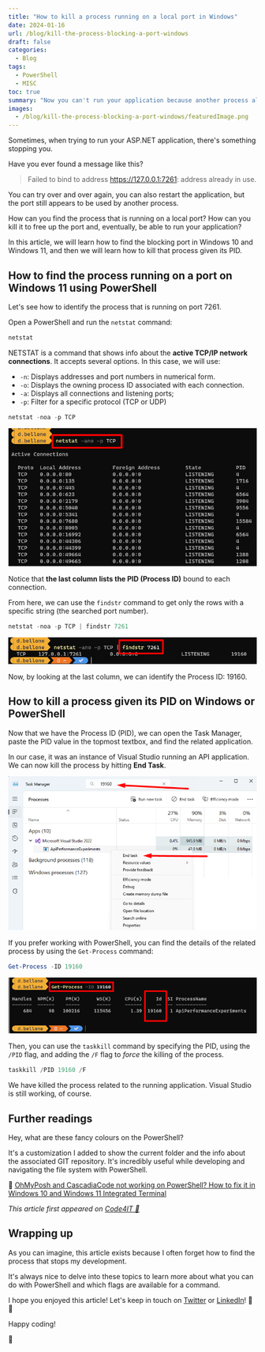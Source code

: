 ```yaml
---
title: "How to kill a process running on a local port in Windows"
date: 2024-01-16
url: /blog/kill-the-process-blocking-a-port-windows
draft: false
categories:
  - Blog
tags:
  - PowerShell
  - MISC
toc: true
summary: "Now you can't run your application because another process already uses the port. How can you find that process? How to kill it?"
images:
  - /blog/kill-the-process-blocking-a-port-windows/featuredImage.png
---
```


Sometimes, when trying to run your ASP.NET application, there's something stopping you.

Have you ever found a message like this?

> Failed to bind to address https://127.0.0.1:7261: address already in use.

You can try over and over again, you can also restart the application, but the port still appears to be used by another process.

How can you find the process that is running on a local port? How can you kill it to free up the port and, eventually, be able to run your application?

In this article, we will learn how to find the blocking port in Windows 10 and Windows 11, and then we will learn how to kill that process given its PID.

## How to find the process running on a port on Windows 11 using PowerShell

Let's see how to identify the process that is running on port 7261.

Open a PowerShell and run the `netstat` command:

```powershell
netstat
```

NETSTAT is a command that shows info about the **active TCP/IP network connections**. It accepts several options. In this case, we will use:

- `-n`: Displays addresses and port numbers in numerical form.
- `-o`: Displays the owning process ID associated with each connection.
- `-a`: Displays all connections and listening ports;
- `-p`: Filter for a specific protocol (TCP or UDP)

```powershell
netstat -noa -p TCP
```

![Netstat command to show all active TCP connections](./netstat-all-tcp.png)

Notice that **the last column lists the PID (Process ID)** bound to each connection.

From here, we can use the `findstr` command to get only the rows with a specific string (the searched port number).

```powershell
netstat -noa -p TCP | findstr 7261
```

![Netstat info filtered by string](./filtered-netstat-info.png)

Now, by looking at the last column, we can identify the Process ID: 19160.

## How to kill a process given its PID on Windows or PowerShell

Now that we have the Process ID (PID), we can open the Task Manager, paste the PID value in the topmost textbox, and find the related application.

In our case, it was an instance of Visual Studio running an API application. We can now kill the process by hitting **End Task**.

![Using Task Manager on Windows11 to find the process with specified ID](./task-manager-win11.png)

If you prefer working with PowerShell, you can find the details of the related process by using the `Get-Process` command:

```powershell
Get-Process -ID 19160
```

![Process info found using PowerShell](./process-info-by-pid-powershell.png)

Then, you can use the `taskkill` command by specifying the PID, using the `/PID` flag, and adding the `/F` flag to _force_ the killing of the process.

```powershell
taskkill /PID 19160 /F
```

We have killed the process related to the running application. Visual Studio is still working, of course.

## Further readings

Hey, what are these fancy colours on the PowerShell?

It's a customization I added to show the current folder and the info about the associated GIT repository. It's incredibly useful while developing and navigating the file system with PowerShell.

🔗 [OhMyPosh and CascadiaCode not working on PowerShell? How to fix it in Windows 10 and Windows 11 Integrated Terminal](https://www.code4it.dev/blog/ohmyposh-integrated-terminal-powershell/)

_This article first appeared on [Code4IT 🐧](https://www.code4it.dev/)_

## Wrapping up

As you can imagine, this article exists because I often forget how to find the process that stops my development.

It's always nice to delve into these topics to learn more about what you can do with PowerShell and which flags are available for a command.

I hope you enjoyed this article! Let's keep in touch on [Twitter](https://twitter.com/BelloneDavide) or [LinkedIn](https://www.linkedin.com/in/BelloneDavide/)! 🤜🤛

Happy coding!

🐧

